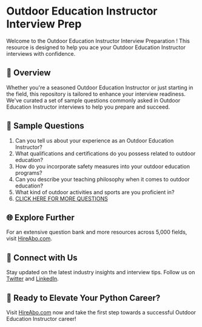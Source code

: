 # Outdoor Education Instructor Interview Prep

Welcome to the Outdoor Education Instructor Interview Preparation ! This resource is designed to help you ace your Outdoor Education Instructor interviews with confidence.

## 🚀 Overview

Whether you're a seasoned Outdoor Education Instructor or just starting in the field, this repository is tailored to enhance your interview readiness. We've curated a set of sample questions commonly asked in Outdoor Education Instructor interviews to help you prepare and succeed.

## 📝 Sample Questions

1. Can you tell us about your experience as an Outdoor Education Instructor?
2. What qualifications and certifications do you possess related to outdoor education?
3. How do you incorporate safety measures into your outdoor education programs?
4. Can you describe your teaching philosophy when it comes to outdoor education?
5. What kind of outdoor activities and sports are you proficient in?
6. [CLICK HERE FOR MORE QUESTIONS](https://hireabo.com/job/15_4_27/Outdoor%20Education%20Instructor)

## 🌐 Explore Further

For an extensive question bank and more resources across 5,000 fields, visit [HireAbo.com](https://www.hireabo.com).

## 📱 Connect with Us

Stay updated on the latest industry insights and interview tips. Follow us on [Twitter](https://twitter.com/hireabo) and [LinkedIn](https://www.linkedin.com/in/hire-abo-3609972a8/).

## 🚀 Ready to Elevate Your Python Career?

Visit [HireAbo.com](https://www.hireabo.com) now and take the first step towards a successful Outdoor Education Instructor career!